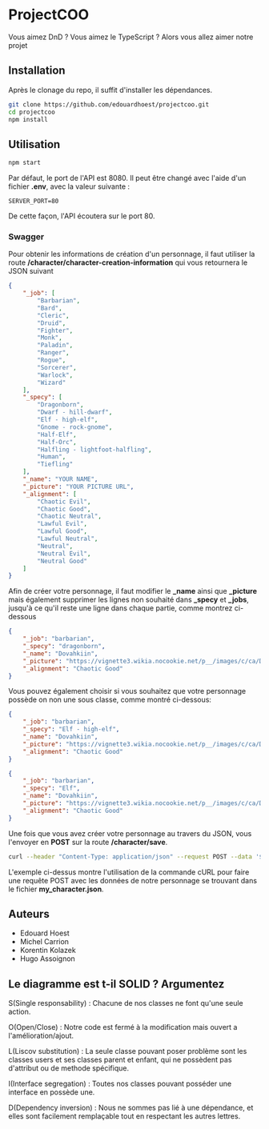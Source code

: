 # ProjectCOO

Vous aimez DnD ? Vous aimez le TypeScript ? Alors vous allez aimer notre projet

## Installation

Après le clonage du repo, il suffit d'installer les dépendances.

```bash
git clone https://github.com/edouardhoest/projectcoo.git
cd projectcoo
npm install
```

## Utilisation

```bash
npm start
```

Par défaut, le port de l'API est 8080. Il peut être changé avec l'aide d'un fichier **.env**, avec la valeur suivante :

```
SERVER_PORT=80
```

De cette façon, l'API écoutera sur le port 80.

### Swagger

Pour obtenir les informations de création d'un personnage, il faut utiliser la route **/character/character-creation-information** qui vous retournera le JSON suivant
```json
{
    "_job": [
        "Barbarian",
        "Bard",
        "Cleric",
        "Druid",
        "Fighter",
        "Monk",
        "Paladin",
        "Ranger",
        "Rogue",
        "Sorcerer",
        "Warlock",
        "Wizard"
    ],
    "_specy": [
        "Dragonborn",
        "Dwarf - hill-dwarf",
        "Elf - high-elf",
        "Gnome - rock-gnome",
        "Half-Elf",
        "Half-Orc",
        "Halfling - lightfoot-halfling",
        "Human",
        "Tiefling"
    ],
    "_name": "YOUR NAME",
    "_picture": "YOUR PICTURE URL",
    "_alignment": [
        "Chaotic Evil",
        "Chaotic Good",
        "Chaotic Neutral",
        "Lawful Evil",
        "Lawful Good",
        "Lawful Neutral",
        "Neutral",
        "Neutral Evil",
        "Neutral Good"
    ]
}
```
Afin de créer votre personnage, il faut modifier le **\_name** ainsi que **\_picture** mais également supprimer les lignes non souhaité dans **\_specy** et **\_jobs**, jusqu'à ce qu'il reste une ligne dans chaque partie, comme montrez ci-dessous

```json
{
    "_job": "barbarian",
    "_specy": "dragonborn",
    "_name": "Dovahkiin",
    "_picture": "https://vignette3.wikia.nocookie.net/p__/images/c/ca/Dovahkiin.png/revision/latest?cb=20160916154950&path-prefix=protagonist",
    "_alignment": "Chaotic Good"
}
```

Vous pouvez également choisir si vous souhaitez que votre personnage possède on non une sous classe, comme montré ci-dessous:
```json
{
    "_job": "barbarian",
    "_specy": "Elf - high-elf",
    "_name": "Dovahkiin",
    "_picture": "https://vignette3.wikia.nocookie.net/p__/images/c/ca/Dovahkiin.png/revision/latest?cb=20160916154950&path-prefix=protagonist",
    "_alignment": "Chaotic Good"
}
```

```json
{
    "_job": "barbarian",
    "_specy": "Elf",
    "_name": "Dovahkiin",
    "_picture": "https://vignette3.wikia.nocookie.net/p__/images/c/ca/Dovahkiin.png/revision/latest?cb=20160916154950&path-prefix=protagonist",
    "_alignment": "Chaotic Good"
}
```

Une fois que vous avez créer votre personnage au travers du JSON, vous l'envoyer en **POST** sur la route **/character/save**.

```bash
curl --header "Content-Type: application/json" --request POST --data '$(cat my_character.json)' localhost:8080/character/save
```

L'exemple ci-dessus montre l'utilisation de la commande cURL pour faire une requête POST avec les données de notre personnage se trouvant dans le fichier **my_character.json**.

## Auteurs

- Edouard Hoest
- Michel Carrion
- Korentin Kolazek
- Hugo Assoignon

## Le diagramme est t-il SOLID ? Argumentez

S(Single responsability) :  Chacune de nos classes ne font qu'une seule action.

O(Open/Close) : Notre code est fermé à la modification mais ouvert a l'amélioration/ajout.

L(Liscov substitution) : La seule classe pouvant poser problème sont les classes users et ses classes parent et enfant, qui ne possèdent pas d'attribut ou de methode spécifique.

I(Interface segregation) : Toutes nos classes pouvant posséder une interface en possède une.

D(Dependency inversion) : Nous ne sommes pas lié à une dépendance, et elles sont facilement remplaçable tout en respectant les autres lettres.
